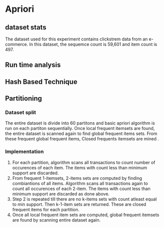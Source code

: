 # Apriori
## dataset stats
The dataset used for this experiment contains clickstrem data from an e-commerce. In this dataset, the sequemce count is 59,601 and item count is 497.

## Run time analysis 


## Hash Based Technique



## Partitioning
### Dataset split
The entire dataset is divide into 60 partitons and basic apriori algorithm is run on each partiton sequentially. Once local frequent itemsets are found, the entire dataset is scanned again to find global frequent items sets. From these frequent global frequent items, Closed frequents itemsets are mined .


### Implementation
1) For each partition, algorithm scans all transactions to count number of occurences of each item. The items with count less than minimum support are discarded. 
2) From frequent 1-itemsets, 2-items sets are computed by 
finding combiantions of all items. Algorithm scans all transactions again to count all occurences of each 2-item.
The items with count less than minimum support are discarded as done above.
3) Step 2 is repeated till there are no k-items sets with count atleast equal to min support. Then k-1-item sets are returned. These are closed frequent items for each partition.
4) Once all local frequent item sets are computed, global frequent itemsets are found by scanning entire dataset again.
